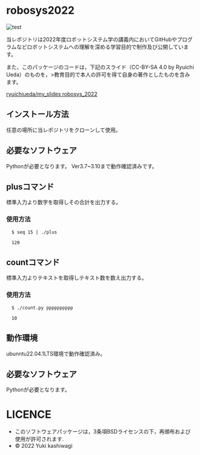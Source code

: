 # robosys2022
![test](https://github.com/kashwagi/robosys2022/actions/workflows/test.yml/badge.svg)

当レポジトリは2022年度ロボットシステム学の講義内においてGitHubやプログラムなどロボットシステムへの理解を深める学習目的で制作及び公開しています。

また、このパッケージのコードは，下記のスライド（CC-BY-SA 4.0 by Ryuichi Ueda）のものを，>教育目的で本人の許可を得て自身の著作としたものを含みます。

 [ryuichiueda/my_slides robosys_2022](https://github.com/ryuichiueda/my_slides/tree/master/robosys_2022)

## インストール方法

任意の場所に当レポジトリをクローンして使用。


## 必要なソフトウェア
Pythonが必要となります。  Ver3.7~3.10まで動作確認済みです。

## plusコマンド

標準入力より数字を取得しその合計を出力する。

### 使用方法

```
  $ seq 15 | ./plus

  120
```

## countコマンド

標準入力よりテキストを取得しテキスト数を数え出力する。

### 使用方法

```
  $ ./count.py pppppppppp

  10

```
## 動作環境

ubunntu22.04.1LTS環境で動作確認済み。

## 必要なソフトウェア
Pythonが必要となります。  

# LICENCE
  * このソフトウェアパッケージは，3条項BSDライセンスの下，再頒布および使用が許可されます.
  * © 2022 Yuki kashiwagi
